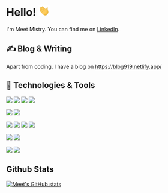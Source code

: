 # Hello! <img src="https://raw.githubusercontent.com/meetmistry0/meetmistry0/main/assets/wave.gif" width="30px">

I'm Meet Mistry. You can find me on [LinkedIn](https://www.linkedin.com/in/meet-mistry-129254201/).

## &#x270d; Blog & Writing

Apart from coding, I have a blog on https://blog919.netlify.app/

## 🔧 Technologies & Tools

![](https://img.shields.io/badge/OS-Windows-informational?style=flat&logo=windows&color=0078D6)
![](https://img.shields.io/badge/Editor-Visual_Studio_Code-informational?style=flat&logo=visual-studio-code&color=007ACC)
![](https://img.shields.io/badge/Shell-Powershell-blue?style=flat&logo=powershell&color=5391FE)
![](https://img.shields.io/badge/Terminal-Windows_Terminal-blue?style=flat&logo=windows-terminal&color=4D4D4D)
<br />

![](https://img.shields.io/badge/OS-Arch_Linux-informational?style=flat&logo=arch-linux&color=1793D1)
![](https://img.shields.io/badge/Shell-fish-informational?style=flat&logo=gnu-bash&color=dfc428)
<br />

![](https://img.shields.io/badge/Code-JavaScript-informational?style=flat&logo=javascript&color=F7DF1E)
![](https://img.shields.io/badge/Framework-Bootstrap-informational?style=flat&logo=bootstrap&color=7952B3)
![](https://img.shields.io/badge/Code-HTML5-informational?style=flat&logo=html5&color=E34F26)
![](https://img.shields.io/badge/Code-CSS-informational?style=flat&logo=css3&color=1572B6)
<br />

![](https://img.shields.io/badge/Library-React-informational?style=flat&logo=react&color=61DAFB)
![](https://img.shields.io/badge/Framework-Gatsby-informational?style=flat&logo=gatsby&color=663399)

![](https://img.shields.io/badge/Code-Python-informational?style=flat&logo=python&color=3776AB)
![](https://img.shields.io/badge/Framework-Flask-informational?style=flat&logo=flask&color=000000)
<br />

## Github Stats
[![Meet's GitHub stats](https://github-readme-stats.vercel.app/api?username=meetmistry0)](https://github.com/anuraghazra/github-readme-stats)
